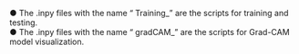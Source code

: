 ●	The .inpy files with the name “ Training_<Model Name>” are the scripts for training and testing.  
●	The .inpy files with the name “ gradCAM_<Model Name>” are the scripts for Grad-CAM model visualization.  
